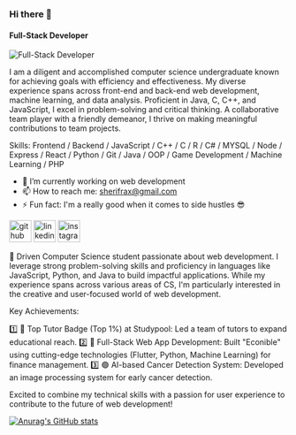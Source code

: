 ### Hi there 👋


#### Full-Stack Developer
![Full-Stack Developer](https://media.licdn.com/dms/image/D4D16AQEykIxmKVmxQw/profile-displaybackgroundimage-shrink_350_1400/0/1715452789972?e=1721260800&v=beta&t=2gzDKvF70wLX6THpTO7LTxdinBwv13NtUB4N6GRwZJA)

I am a diligent and accomplished computer science undergraduate known for achieving goals with efficiency and effectiveness. My diverse experience spans across front-end and back-end web development, machine learning, and data analysis. Proficient in Java, C, C++, and JavaScript, I excel in problem-solving and critical thinking. A collaborative team player with a friendly demeanor, I thrive on making meaningful contributions to team projects.

Skills: Frontend / Backend / JavaScript / C++ / C / R / C# / MYSQL / Node / Express / React / Python / Git  / Java / OOP / Game Development / Machine Learning /  PHP

- 🔭 I’m currently working on web development 
- 📫 How to reach me: sherifrax@gmail.com 
- ⚡ Fun fact: I'm a really good when it comes to side hustles 😎 


[<img src='https://cdn.jsdelivr.net/npm/simple-icons@3.0.1/icons/github.svg' alt='github' height='40'>](https://github.com/Sherifrax)  [<img src='https://cdn.jsdelivr.net/npm/simple-icons@3.0.1/icons/linkedin.svg' alt='linkedin' height='40'>](https://www.linkedin.com/in/https://www.linkedin.com/in/sherifrax/)  [<img src='https://cdn.jsdelivr.net/npm/simple-icons@3.0.1/icons/instagram.svg' alt='instagram' height='40'>](https://www.instagram.com/https://www.instagram.com/sherifrax/)  



🚀 Driven Computer Science student passionate about web development. I leverage strong problem-solving skills and proficiency in languages like JavaScript, Python, and Java to build impactful applications. While my experience spans across various areas of CS, I'm particularly interested in the creative and user-focused world of web development.

Key Achievements:

1️⃣ 🔵 Top Tutor Badge (Top 1%) at Studypool: Led a team of tutors to expand educational reach.
2️⃣ 🔴 Full-Stack Web App Development: Built "Econible" using cutting-edge technologies (Flutter, Python, Machine Learning) for finance management.
3️⃣ 🟢 AI-based Cancer Detection System: Developed an image processing system for early cancer detection.

Excited to combine my technical skills with a passion for user experience to contribute to the future of web development!

[![Anurag's GitHub stats](https://github-readme-stats.vercel.app/api?username=Sherifrax)](https://github.com/anuraghazra/github-readme-stats)










